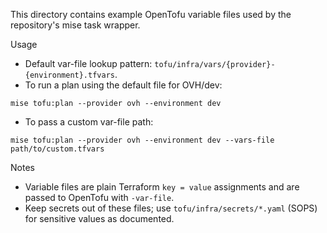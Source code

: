 This directory contains example OpenTofu variable files used by the repository's mise task wrapper.

Usage

- Default var-file lookup pattern: `tofu/infra/vars/{provider}-{environment}.tfvars`.
- To run a plan using the default file for OVH/dev:

```
mise tofu:plan --provider ovh --environment dev
```

- To pass a custom var-file path:

```
mise tofu:plan --provider ovh --environment dev --vars-file path/to/custom.tfvars
```

Notes

- Variable files are plain Terraform `key = value` assignments and are passed to OpenTofu with `-var-file`.
- Keep secrets out of these files; use `tofu/infra/secrets/*.yaml` (SOPS) for sensitive values as documented.
